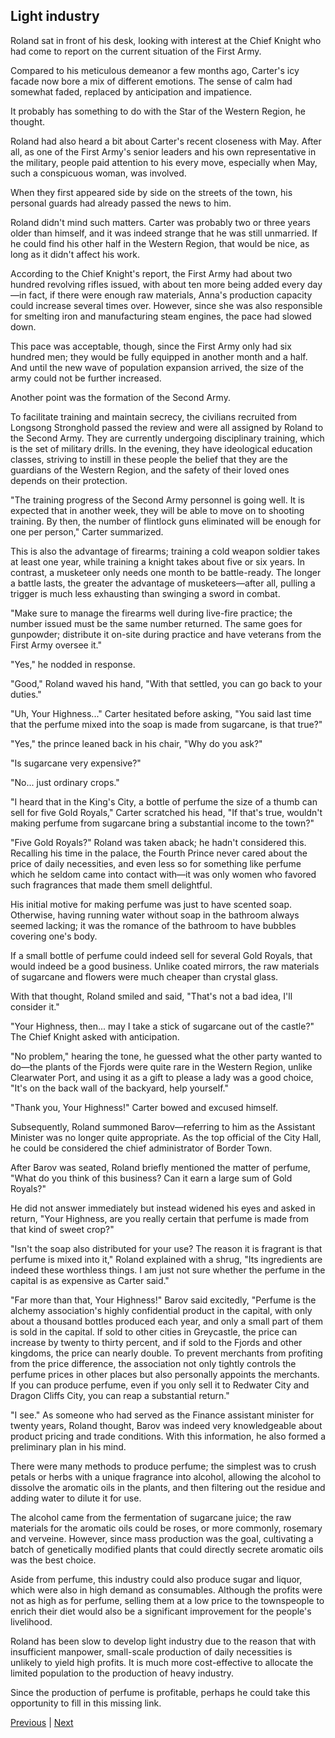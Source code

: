 ## Light industry
Roland sat in front of his desk, looking with interest at the Chief Knight who had come to report on the current situation of the First Army.

Compared to his meticulous demeanor a few months ago, Carter's icy facade now bore a mix of different emotions. The sense of calm had somewhat faded, replaced by anticipation and impatience.

It probably has something to do with the Star of the Western Region, he thought.

Roland had also heard a bit about Carter's recent closeness with May. After all, as one of the First Army's senior leaders and his own representative in the military, people paid attention to his every move, especially when May, such a conspicuous woman, was involved.

When they first appeared side by side on the streets of the town, his personal guards had already passed the news to him.

Roland didn't mind such matters. Carter was probably two or three years older than himself, and it was indeed strange that he was still unmarried. If he could find his other half in the Western Region, that would be nice, as long as it didn't affect his work.

According to the Chief Knight's report, the First Army had about two hundred revolving rifles issued, with about ten more being added every day—in fact, if there were enough raw materials, Anna's production capacity could increase several times over. However, since she was also responsible for smelting iron and manufacturing steam engines, the pace had slowed down.

This pace was acceptable, though, since the First Army only had six hundred men; they would be fully equipped in another month and a half. And until the new wave of population expansion arrived, the size of the army could not be further increased.

Another point was the formation of the Second Army.



To facilitate training and maintain secrecy, the civilians recruited from Longsong Stronghold passed the review and were all assigned by Roland to the Second Army. They are currently undergoing disciplinary training, which is the set of military drills. In the evening, they have ideological education classes, striving to instill in these people the belief that they are the guardians of the Western Region, and the safety of their loved ones depends on their protection.



"The training progress of the Second Army personnel is going well. It is expected that in another week, they will be able to move on to shooting training. By then, the number of flintlock guns eliminated will be enough for one per person," Carter summarized.



This is also the advantage of firearms; training a cold weapon soldier takes at least one year, while training a knight takes about five or six years. In contrast, a musketeer only needs one month to be battle-ready. The longer a battle lasts, the greater the advantage of musketeers—after all, pulling a trigger is much less exhausting than swinging a sword in combat.



"Make sure to manage the firearms well during live-fire practice; the number issued must be the same number returned. The same goes for gunpowder; distribute it on-site during practice and have veterans from the First Army oversee it."



"Yes," he nodded in response.



"Good," Roland waved his hand, "With that settled, you can go back to your duties."



"Uh, Your Highness..." Carter hesitated before asking, "You said last time that the perfume mixed into the soap is made from sugarcane, is that true?"



"Yes," the prince leaned back in his chair, "Why do you ask?"



"Is sugarcane very expensive?"



"No... just ordinary crops."

"I heard that in the King's City, a bottle of perfume the size of a thumb can sell for five Gold Royals," Carter scratched his head, "If that's true, wouldn't making perfume from sugarcane bring a substantial income to the town?"

"Five Gold Royals?" Roland was taken aback; he hadn't considered this. Recalling his time in the palace, the Fourth Prince never cared about the price of daily necessities, and even less so for something like perfume which he seldom came into contact with—it was only women who favored such fragrances that made them smell delightful.

His initial motive for making perfume was just to have scented soap. Otherwise, having running water without soap in the bathroom always seemed lacking; it was the romance of the bathroom to have bubbles covering one's body.

If a small bottle of perfume could indeed sell for several Gold Royals, that would indeed be a good business. Unlike coated mirrors, the raw materials of sugarcane and flowers were much cheaper than crystal glass.

With that thought, Roland smiled and said, "That's not a bad idea, I'll consider it."

"Your Highness, then... may I take a stick of sugarcane out of the castle?" The Chief Knight asked with anticipation.

"No problem," hearing the tone, he guessed what the other party wanted to do—the plants of the Fjords were quite rare in the Western Region, unlike Clearwater Port, and using it as a gift to please a lady was a good choice, "It's on the back wall of the backyard, help yourself."

"Thank you, Your Highness!" Carter bowed and excused himself.



Subsequently, Roland summoned Barov—referring to him as the Assistant Minister was no longer quite appropriate. As the top official of the City Hall, he could be considered the chief administrator of Border Town.



After Barov was seated, Roland briefly mentioned the matter of perfume, "What do you think of this business? Can it earn a large sum of Gold Royals?"



He did not answer immediately but instead widened his eyes and asked in return, "Your Highness, are you really certain that perfume is made from that kind of sweet crop?"



"Isn't the soap also distributed for your use? The reason it is fragrant is that perfume is mixed into it," Roland explained with a shrug, "Its ingredients are indeed these worthless things. I am just not sure whether the perfume in the capital is as expensive as Carter said."



"Far more than that, Your Highness!" Barov said excitedly, "Perfume is the alchemy association's highly confidential product in the capital, with only about a thousand bottles produced each year, and only a small part of them is sold in the capital. If sold to other cities in Greycastle, the price can increase by twenty to thirty percent, and if sold to the Fjords and other kingdoms, the price can nearly double. To prevent merchants from profiting from the price difference, the association not only tightly controls the perfume prices in other places but also personally appoints the merchants. If you can produce perfume, even if you only sell it to Redwater City and Dragon Cliffs City, you can reap a substantial return."



"I see." As someone who had served as the Finance assistant minister for twenty years, Roland thought, Barov was indeed very knowledgeable about product pricing and trade conditions. With this information, he also formed a preliminary plan in his mind.



There were many methods to produce perfume; the simplest was to crush petals or herbs with a unique fragrance into alcohol, allowing the alcohol to dissolve the aromatic oils in the plants, and then filtering out the residue and adding water to dilute it for use.



The alcohol came from the fermentation of sugarcane juice; the raw materials for the aromatic oils could be roses, or more commonly, rosemary and verveine. However, since mass production was the goal, cultivating a batch of genetically modified plants that could directly secrete aromatic oils was the best choice.



Aside from perfume, this industry could also produce sugar and liquor, which were also in high demand as consumables. Although the profits were not as high as for perfume, selling them at a low price to the townspeople to enrich their diet would also be a significant improvement for the people's livelihood.



Roland has been slow to develop light industry due to the reason that with insufficient manpower, small-scale production of daily necessities is unlikely to yield high profits. It is much more cost-effective to allocate the limited population to the production of heavy industry.



Since the production of perfume is profitable, perhaps he could take this opportunity to fill in this missing link.





[Previous](CH0210.md) | [Next](CH0212.md)
